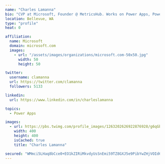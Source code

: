 ```yaml
---
name: "Charles Lamanna"
bio: "CVP at Microsoft, Founder @ MetricsHub. Works on Power Apps, Power Automate, Power Virtual Agent, Common Data Service and Dynamics 365."
location: Bellevue, WA
type: "profile"
heat: 0

affiliation:
  name: Microsoft
  domain: microsoft.com
  images:
    - url: "/assets/images/organizations/microsoft.com-50x50.jpg"
      width: 50
      height: 50

twitter:
  username: clamanna
  url: https://twitter.com/clamanna
  followers: 5133

linkedin:
  url: https://www.linkedin.com/in/charleslamanna

topics:
  - Power Apps

images:
  - url: https://pbs.twimg.com/profile_images/1263202626922876928/g6qGbHZ-_400x400.jpg
    width: 400
    height: 400
    isCached: true
    title: "Charles Lamanna"

secured: "WMmci5LHaq8bCce0+EO1kZIRiMkvdyUsSnEmi59TZ8GXJ5e9PibYwZHjVOId6glKmVfygmnbln6buGJZ6bySq00H/K3GHwOGImCTUMxqIZD1FCef5EqL5nWmqc8I3kN8Kc3bqWv2aWHwiOiDdTOKjBmECDVXwouneAUIzwtMA1Bm+UjODG+Uji05DKFInORu3W21W7P9XKNX1hUbkjsd/res2EPa3N9QcxbDG/Owsf2bCebJqTkOsOyoib1LG+vNMWmGFAoyfI568Vr7MmH+P/swzrXp2Qk31+4pMzNUPnB7Agtk+DvGMEEczgceubDYUWGOmCkpEli1PAeyq4cb0a0IRtxqPbUJk7ixF4Fom+M3jd9rg0WrGghrlge2T7KF6H3tL3TxVqBf0m9mfff9Wr7/IT7LlSsRf7+9uZyn4Sk=;Trx6NvsY6DKgsXkbsd9MoQ=="
---
```


